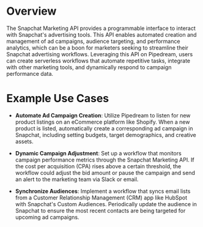 # Overview

The Snapchat Marketing API provides a programmable interface to interact with Snapchat's advertising tools. This API enables automated creation and management of ad campaigns, audience targeting, and performance analytics, which can be a boon for marketers seeking to streamline their Snapchat advertising workflows. Leveraging this API on Pipedream, users can create serverless workflows that automate repetitive tasks, integrate with other marketing tools, and dynamically respond to campaign performance data.

# Example Use Cases

- **Automate Ad Campaign Creation**: Utilize Pipedream to listen for new product listings on an eCommerce platform like Shopify. When a new product is listed, automatically create a corresponding ad campaign in Snapchat, including setting budgets, target demographics, and creative assets.

- **Dynamic Campaign Adjustment**: Set up a workflow that monitors campaign performance metrics through the Snapchat Marketing API. If the cost per acquisition (CPA) rises above a certain threshold, the workflow could adjust the bid amount or pause the campaign and send an alert to the marketing team via Slack or email.

- **Synchronize Audiences**: Implement a workflow that syncs email lists from a Customer Relationship Management (CRM) app like HubSpot with Snapchat's Custom Audiences. Periodically update the audience in Snapchat to ensure the most recent contacts are being targeted for upcoming ad campaigns.
